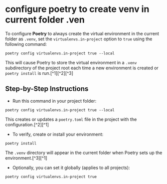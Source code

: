 

# configure poetry to create venv in current folder .ven

To configure **Poetry** to always create the virtual environment in the current folder as `.venv`, set the `virtualenvs.in-project` option to `true` using the following command:

```
poetry config virtualenvs.in-project true --local
```

This will cause Poetry to store the virtual environment in a `.venv` subdirectory of the project root each time a new environment is created or `poetry install` is run.[^1][^2][^3]

## Step-by-Step Instructions

- Run this command in your project folder:

```
poetry config virtualenvs.in-project true --local
```

This creates or updates a `poetry.toml` file in the project with the configuration.[^2][^1]
- To verify, create or install your environment:

```
poetry install
```

The `.venv` directory will appear in the current folder when Poetry sets up the environment.[^3][^1]
- Optionally, you can set it globally (applies to all projects):

```
poetry config virtualenvs.in-project true
```

